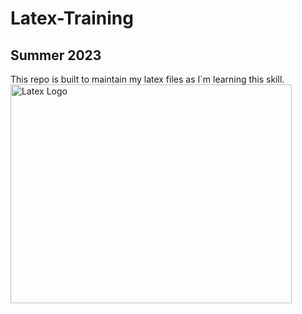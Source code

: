 # Latex-Training
## Summer 2023
This repo is built to maintain my latex files as I`m learning this skill.
<br >
<img src="https://cdn.hashnode.com/res/hashnode/image/upload/v1622645677746/2cGI9JRa_.png?auto=compress,format&format=webp" alt="Latex Logo" width="450" height="350">
